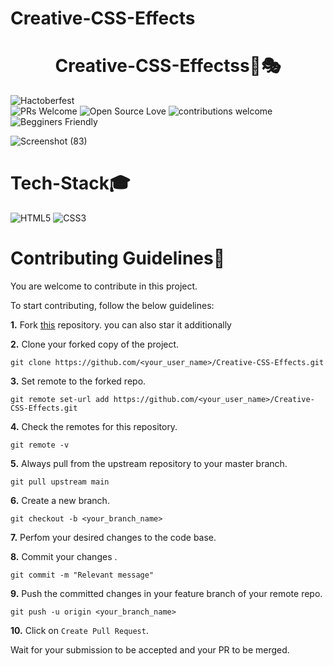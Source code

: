 # Creative-CSS-Effects
<h1 align="center">Creative-CSS-Effectss🎨🎭</h1>

![Hactoberfest](https://img.shields.io/badge/Hactoberfest-%E2%9D%A4-red)    
![PRs Welcome](https://img.shields.io/badge/PRs-welcome-brightgreen.svg?style=flat-square) 
![Open Source Love](https://img.shields.io/badge/Open%20Source-%E2%9D%A4-red)
![contributions welcome](https://img.shields.io/badge/contributions-welcome-brightgreen.svg?style=flat)
![Begginers Friendly](https://img.shields.io/badge/Begginer%20Friendly%20-Yes-orange)


![Screenshot (83)](https://user-images.githubusercontent.com/90701800/194696231-71d915ba-e2e3-449b-a57e-834270bfb27a.png)


# Tech-Stack🎓
<img alt="HTML5" src="https://img.shields.io/badge/html5%20-%23E34F26.svg?&style=for-the-badge&logo=html5&logoColor=white"/> <img alt="CSS3" src="https://img.shields.io/badge/css3%20-%231572B6.svg?&style=for-the-badge&logo=css3&logoColor=white"/> 

# Contributing Guidelines📝
 You are welcome to contribute in this project. 

To start contributing, follow the below guidelines: 

**1.**  Fork [this](https://github.com/Anjuli08/Creative-CSS-Effects) repository.
        you can also star it additionally

**2.**  Clone your forked copy of the project.

```
git clone https://github.com/<your_user_name>/Creative-CSS-Effects.git
```



**3.** Set remote to the forked repo.

```
git remote set-url add https://github.com/<your_user_name>/Creative-CSS-Effects.git
```

**4.** Check the remotes for this repository.

```
git remote -v
```

**5.** Always pull from the upstream repository to your master branch.

```
git pull upstream main
```

**6.** Create a new branch.

```
git checkout -b <your_branch_name>
```

**7.** Perfom your desired changes to the code base.

**8.** Commit your changes .

```
git commit -m "Relevant message"
```

**9.** Push the committed changes in your feature branch of your remote repo.

```
git push -u origin <your_branch_name>
```


**10.** Click on `Create Pull Request`.

 Wait for your submission to be accepted and your PR to be merged.


